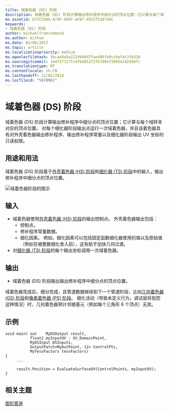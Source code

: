 ```yaml
---
title: 域着色器 (DS) 阶段
description: 域着色器 (DS) 阶段计算输出修补程序中细分点的顶点位置；它计算与每个域样本对应的顶点位置。
ms.assetid: 673CC04A-A74F-495F-AFB7-49157538749C
keywords:
- 域着色器 (DS) 阶段
author: michaelfromredmond
ms.author: mithom
ms.date: 02/08/2017
ms.topic: article
ms.localizationpriority: medium
ms.openlocfilehash: 3bcad4a5e22249d4d7faed08fe9cc9af4c3fb338
ms.sourcegitcommit: 144f5f127fc4fbd852f2f6780ef26054192d68fc
ms.translationtype: MT
ms.contentlocale: zh-CN
ms.lasthandoff: 11/02/2018
ms.locfileid: "5978962"
---
```

# <a name="domain-shader-ds-stage"></a>域着色器 (DS) 阶段


域着色器 (DS) 阶段计算输出修补程序中细分点的顶点位置；它计算与每个域样本对应的顶点位置。 对每个细化器阶段输出点运行一次域着色器，并且该着色器具有对外壳着色器输出修补程序、输出修补程序常量以及细化器阶段输出 UV 坐标的只读权限。

## <a name="span-idpurposeandusesspanspan-idpurposeandusesspanspan-idpurposeandusesspanpurpose-and-uses"></a><span id="Purpose_and_uses"></span><span id="purpose_and_uses"></span><span id="PURPOSE_AND_USES"></span>用途和用法


域着色器 (DS) 阶段基于[外壳着色器 (HS) 阶段](hull-shader-stage--hs-.md)和[细化器 (TS) 阶段](tessellator-stage--ts-.md)中的输入，输出修补程序中细分点的顶点位置。

![域着色器阶段的图示](images/d3d11-domain-shader.png)

## <a name="span-idinputspanspan-idinputspanspan-idinputspaninput"></a><span id="Input"></span><span id="input"></span><span id="INPUT"></span>输入


-   域着色器使用[外壳着色器 (HS) 阶段](hull-shader-stage--hs-.md)的输出控制点。 外壳着色器输出包括：
    -   控制点。
    -   修补程序常量数据。
    -   细化因素。 例如，细化因素可以包括固定函数细化器使用的值以及原始值（例如在被整数细化舍入前），这有助于加快几何过渡。
-   对[细化器 (TS) 阶段](tessellator-stage--ts-.md)的每个输出坐标调用一次域着色器。

## <a name="span-idoutputspanspan-idoutputspanspan-idoutputspanoutput"></a><span id="Output"></span><span id="output"></span><span id="OUTPUT"></span>输出


-   域着色器 (DS) 阶段输出输出修补程序中细分点的顶点位置。

域着色器完成后，细分完成，且管道数据继续到下一个管道阶段，比如[几何着色器 (GS) 阶段](geometry-shader-stage--gs-.md)和[像素着色器 (PS) 阶段](pixel-shader-stage--ps-.md)。 细化活动（导致未定义行为，调试层将抱怨这种情况）时，几何着色器预计邻接基元（例如每个三角形 6 个顶点）无效。

## <a name="span-idexamplespanspan-idexamplespanspan-idexamplespanexample"></a><span id="Example"></span><span id="example"></span><span id="EXAMPLE"></span>示例


```
void main( out    MyDSOutput result, 
           float2 myInputUV : SV_DomainPoint, 
           MyDSInput DSInputs,
           OutputPatch<MyOutPoint, 12> ControlPts, 
           MyTessFactors tessFactors)
{
     ...

     result.Position = EvaluateSurfaceUV(ControlPoints, myInputUV);
}
```

## <a name="span-idrelated-topicsspanrelated-topics"></a><span id="related-topics"></span>相关主题


[图形管道](graphics-pipeline.md)

 

 




